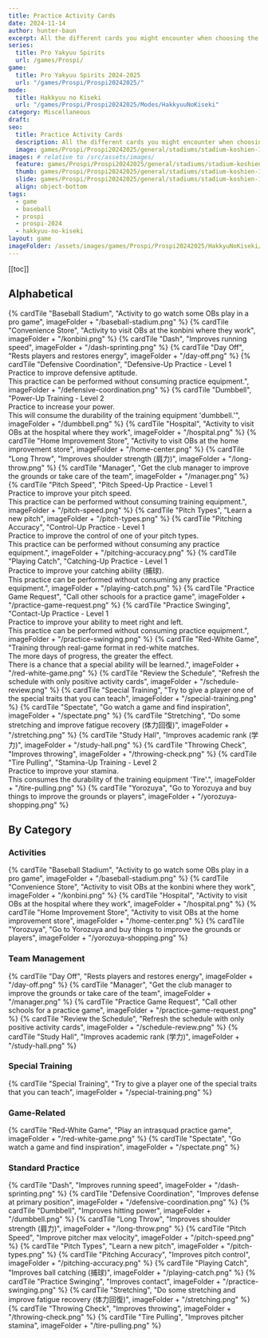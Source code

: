 ```yaml
---
title: Practice Activity Cards
date: 2024-11-14
author: hunter-baun
excerpt: All the different cards you might encounter when choosing the weekly activities
series:
  title: Pro Yakyuu Spirits
  url: /games/Prospi/
game: 
  title: Pro Yakyuu Spirits 2024-2025
  url: "/games/Prospi/Prospi20242025/"
mode: 
  title: Hakkyuu no Kiseki
  url: "/games/Prospi/Prospi20242025/Modes/HakkyuuNoKiseki"
category: Miscellaneous
draft: 
seo:
  title: Practice Activity Cards
  description: All the different cards you might encounter when choosing the weekly activities
  image: games/Prospi/Prospi20242025/general/stadiums/stadium-koshien-1.png
images: # relative to /src/assets/images/
  feature: games/Prospi/Prospi20242025/general/stadiums/stadium-koshien-1.png
  thumb: games/Prospi/Prospi20242025/general/stadiums/stadium-koshien-1.png
  slide: games/Prospi/Prospi20242025/general/stadiums/stadium-koshien-1.png
  align: object-bottom
tags:
  - game
  - baseball
  - prospi
  - prospi-2024
  - hakkyuu-no-kiseki
layout: game
imageFolder: /assets/images/games/Prospi/Prospi20242025/HakkyuNoKiseki/General/activity-cards
---
```

[[toc]]

## Alphabetical

<section id="ActivityCards" class="w-fit mx-auto grid grid-cols-2 lg:grid-cols-4 md:grid-cols-3 justify-items-center justify-center gap-y-6 gap-x-14 mb-5">
  {% cardTile "Baseball Stadium", "Activity to go watch some OBs play in a pro game", imageFolder + "/baseball-stadium.png" %}
  {% cardTile "Convenience Store", "Activity to visit OBs at the konbini where they work", imageFolder + "/konbini.png" %}
  {% cardTile "Dash", "Improves running speed", imageFolder + "/dash-sprinting.png" %}
  {% cardTile "Day Off", "Rests players and restores energy", imageFolder + "/day-off.png" %}
  {% cardTile "Defensive Coordination", "Defensive-Up Practice - Level 1<br />
Practice to improve defensive aptitude.<br />
This practice can be performed without consuming practice equipment.", imageFolder + "/defensive-coordination.png" %}
  {% cardTile "Dumbbell", "Power-Up Training - Level 2<br />
Practice to increase your power.<br />
This will consume the durability of the training equipment 'dumbbell.'", imageFolder + "/dumbbell.png" %}
  {% cardTile "Hospital", "Activity to visit OBs at the hospital where they work", imageFolder + "/hospital.png" %}
  {% cardTile "Home Improvement Store", "Activity to visit OBs at the home improvement store", imageFolder + "/home-center.png" %}
  {% cardTile "Long Throw", "Improves shoulder strength (肩力)", imageFolder + "/long-throw.png" %}
  {% cardTile "Manager", "Get the club manager to improve the grounds or take care of the team", imageFolder + "/manager.png" %}
  {% cardTile "Pitch Speed", "Pitch Speed-​​Up Practice - Level 1<br />
Practice to improve your pitch speed.<br />
This practice can be performed without consuming training equipment.", imageFolder + "/pitch-speed.png" %}
  {% cardTile "Pitch Types", "Learn a new pitch", imageFolder + "/pitch-types.png" %}
  {% cardTile "Pitching Accuracy", "Control-Up Practice - Level 1<br />
Practice to improve the control of one of your pitch types.<br />
This practice can be performed without consuming any practice equipment.", imageFolder + "/pitching-accuracy.png" %}
  {% cardTile "Playing Catch", "Catching-Up Practice - Level 1<br />
Practice to improve your catching ability (捕球).<br />
This practice can be performed without consuming any practice equipment.", imageFolder + "/playing-catch.png" %}
  {% cardTile "Practice Game Request", "Call other schools for a practice game", imageFolder + "/practice-game-request.png" %}
  {% cardTile "Practice Swinging", "Contact-Up Practice - Level 1<br />
Practice to improve your ability to meet right and left.<br />
This practice can be performed without consuming practice equipment.", imageFolder + "/practice-swinging.png" %}
  {% cardTile "Red-White Game", "Training through real-game format in red-white matches.<br />
The more days of progress, the greater the effect.<br />
There is a chance that a special ability will be learned.", imageFolder + "/red-white-game.png" %}
  {% cardTile "Review the Schedule", "Refresh the schedule with only positive activity cards", imageFolder + "/schedule-review.png" %}
  {% cardTile "Special Training", "Try to give a player one of the special traits that you can teach", imageFolder + "/special-training.png" %}
  {% cardTile "Spectate", "Go watch a game and find inspiration", imageFolder + "/spectate.png" %}
  {% cardTile "Stretching", "Do some stretching and improve fatigue recovery (体力回復)", imageFolder + "/stretching.png" %}
  {% cardTile "Study Hall", "Improves academic rank (学力)", imageFolder + "/study-hall.png" %}
  {% cardTile "Throwing Check", "Improves throwing", imageFolder + "/throwing-check.png" %}
  {% cardTile "Tire Pulling", "Stamina-Up Training - Level 2<br />
Practice to improve your stamina.<br />
This consumes the durability of the training equipment 'Tire'.", imageFolder + "/tire-pulling.png" %}
  {% cardTile "Yorozuya", "Go to Yorozuya and buy things to improve the grounds or players", imageFolder + "/yorozuya-shopping.png" %}
</section>

## By Category

### Activities
<section id="ActivityCardsActivities" class="w-fit mx-auto grid grid-cols-2 lg:grid-cols-4 md:grid-cols-3 justify-items-center justify-center gap-y-6 gap-x-14 mb-5">
  {% cardTile "Baseball Stadium", "Activity to go watch some OBs play in a pro game", imageFolder + "/baseball-stadium.png" %}
  {% cardTile "Convenience Store", "Activity to visit OBs at the konbini where they work", imageFolder + "/konbini.png" %}
  {% cardTile "Hospital", "Activity to visit OBs at the hospital where they work", imageFolder + "/hospital.png" %}
  {% cardTile "Home Improvement Store", "Activity to visit OBs at the home improvement store", imageFolder + "/home-center.png" %}
  {% cardTile "Yorozuya", "Go to Yorozuya and buy things to improve the grounds or players", imageFolder + "/yorozuya-shopping.png" %}
</section>

### Team Management
<section id="ActivityCardsTeamManagement" class="w-fit mx-auto grid grid-cols-2 lg:grid-cols-4 md:grid-cols-3 justify-items-center justify-center gap-y-6 gap-x-14 mb-5">
  {% cardTile "Day Off", "Rests players and restores energy", imageFolder + "/day-off.png" %}
  {% cardTile "Manager", "Get the club manager to improve the grounds or take care of the team", imageFolder + "/manager.png" %}
  {% cardTile "Practice Game Request", "Call other schools for a practice game", imageFolder + "/practice-game-request.png" %}
  {% cardTile "Review the Schedule", "Refresh the schedule with only positive activity cards", imageFolder + "/schedule-review.png" %}
  {% cardTile "Study Hall", "Improves academic rank (学力)", imageFolder + "/study-hall.png" %}
</section>
  
### Special Training
<section id="ActivityCardsSpecialTraining" class="w-fit mx-auto grid grid-cols-2 lg:grid-cols-4 md:grid-cols-3 justify-items-center justify-center gap-y-6 gap-x-14 mb-5">
  {% cardTile "Special Training", "Try to give a player one of the special traits that you can teach", imageFolder + "/special-training.png" %}
</section>
  
### Game-Related
<section id="ActivityCardsGameRelated" class="w-fit mx-auto grid grid-cols-2 lg:grid-cols-4 md:grid-cols-3 justify-items-center justify-center gap-y-6 gap-x-14 mb-5">
  {% cardTile "Red-White Game", "Play an intrasquad practice game", imageFolder + "/red-white-game.png" %}
  {% cardTile "Spectate", "Go watch a game and find inspiration", imageFolder + "/spectate.png" %}
</section>
  
### Standard Practice
<section id="ActivityCardsStandardPractice" class="w-fit mx-auto grid grid-cols-2 lg:grid-cols-4 md:grid-cols-3 justify-items-center justify-center gap-y-6 gap-x-14 mb-5">
  {% cardTile "Dash", "Improves running speed", imageFolder + "/dash-sprinting.png" %}
  {% cardTile "Defensive Coordination", "Improves defense at primary position", imageFolder + "/defensive-coordination.png" %}
  {% cardTile "Dumbbell", "Improves hitting power", imageFolder + "/dumbbell.png" %}
  {% cardTile "Long Throw", "Improves shoulder strength (肩力)", imageFolder + "/long-throw.png" %}
  {% cardTile "Pitch Speed", "Improve pitcher max velocity", imageFolder + "/pitch-speed.png" %}
  {% cardTile "Pitch Types", "Learn a new pitch", imageFolder + "/pitch-types.png" %}
  {% cardTile "Pitching Accuracy", "Improves pitch control", imageFolder + "/pitching-accuracy.png" %}
  {% cardTile "Playing Catch", "Improves ball catching (捕球)", imageFolder + "/playing-catch.png" %}
  {% cardTile "Practice Swinging", "Improves contact", imageFolder + "/practice-swinging.png" %}
  {% cardTile "Stretching", "Do some stretching and improve fatigue recovery (体力回復)", imageFolder + "/stretching.png" %}
  {% cardTile "Throwing Check", "Improves throwing", imageFolder + "/throwing-check.png" %}
  {% cardTile "Tire Pulling", "Improves pitcher stamina", imageFolder + "/tire-pulling.png" %}
</section>